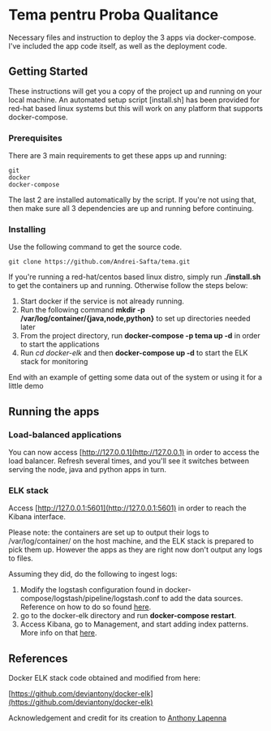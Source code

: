 # Tema pentru Proba Qualitance

Necessary files and instruction to deploy the 3 apps via docker-compose. I've included the app code itself, as well as the deployment code.

## Getting Started

These instructions will get you a copy of the project up and running on your local machine. An automated setup script [install.sh] has been provided for red-hat based linux systems but this will work on any platform that supports docker-compose.

### Prerequisites

There are 3 main requirements to get these apps up and running:

```
git
docker
docker-compose
```
The last 2 are installed automatically by the script. If you're not using that, then make sure all 3 dependencies are up and running before continuing.

### Installing

Use the following command to get the source code.

```
git clone https://github.com/Andrei-Safta/tema.git
```

If you're running a red-hat/centos based linux distro, simply run **./install.sh** to get the containers up and running. Otherwise follow the steps below:


1. Start docker if the service is not already running.
2. Run the following command **mkdir -p /var/log/container/{java,node,python}** to set up directories needed later
3. From the project directory, run **docker-compose -p tema up -d** in order to start the applications
4. Run *cd docker-elk* and then **docker-compose up -d** to start the ELK stack for monitoring

End with an example of getting some data out of the system or using it for a little demo

## Running the apps


### Load-balanced applications

You can now access [http://127.0.0.1](http://127.0.0.1) in order to access the load balancer. Refresh several times, and you'll see it switches between serving the node, java and python apps in turn.


### ELK stack

Access [http://127.0.0.1:5601](http://127.0.0.1:5601) in order to reach the Kibana interface.

Please note: the containers are set up to output their logs to /var/log/container/ on the host machine, and the ELK stack is prepared to pick them up. However the apps as they are right now don't output any logs to files.

Assuming they did, do the following to ingest logs:

1. Modify the logstash configuration found in docker-compose/logstash/pipeline/logstash.conf to add the data sources. Reference on how to do so found [here](https://www.elastic.co/guide/en/logstash/current/logstash-config-for-filebeat-modules.html#parsing-nginx).
2. go to the docker-elk directory and run **docker-compose restart**.
3. Access Kibana, go to Management, and start adding index patterns. More info on that [here](https://www.elastic.co/guide/en/kibana/current/index-patterns.html).

## References

Docker ELK stack code obtained and modified from here:

[https://github.com/deviantony/docker-elk](https://github.com/deviantony/docker-elk)

Acknowledgement and credit for its creation to [Anthony Lapenna](https://github.com/deviantony)
